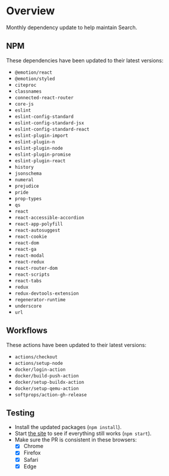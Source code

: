 # Overview
Monthly dependency update to help maintain Search.

## NPM
These dependencies have been updated to their latest versions:
- `@emotion/react`
- `@emotion/styled`
- `citeproc`
- `classnames`
- `connected-react-router`
- `core-js`
- `eslint`
- `eslint-config-standard`
- `eslint-config-standard-jsx`
- `eslint-config-standard-react`
- `eslint-plugin-import`
- `eslint-plugin-n`
- `eslint-plugin-node`
- `eslint-plugin-promise`
- `eslint-plugin-react`
- `history`
- `jsonschema`
- `numeral`
- `prejudice`
- `pride`
- `prop-types`
- `qs`
- `react`
- `react-accessible-accordion`
- `react-app-polyfill`
- `react-autosuggest`
- `react-cookie`
- `react-dom`
- `react-ga`
- `react-modal`
- `react-redux`
- `react-router-dom`
- `react-scripts`
- `react-tabs`
- `redux`
- `redux-devtools-extension`
- `regenerator-runtime`
- `underscore`
- `url`

## Workflows
These actions have been updated to their latest versions:
- `actions/checkout`
- `actions/setup-node`
- `docker/login-action`
- `docker/build-push-action`
- `docker/setup-buildx-action`
- `docker/setup-qemu-action`
- `softprops/action-gh-release`

## Testing
- Install the updated packages (`npm install`).
- Start [the site](http://localhost:3000/everything) to see if everything still works (`npm start`).
- Make sure the PR is consistent in these browsers:
  - [x] Chrome
  - [x] Firefox
  - [x] Safari
  - [x] Edge

